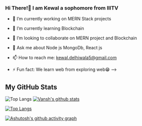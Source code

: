 ### Hi There!👋 I am Kewal a sophomore from IIITV





- 🔭 I’m currently working on MERN Stack projects
- 🌱 I’m currently learning Blockchain
- 👯 I’m looking to collaborate on MERN project and Blockchain

- 💬 Ask me about Node js MongoDb, React js
- 📫 How to reach me: kewal.delhiwala5@gmail.com

- ⚡ Fun fact: We learn web from exploring web😁
-->
<h2> My GitHub Stats</h2>


![Top Langs](https://github-readme-stats.vercel.app/api/top-langs/?username=kewal-wq&theme=nightowl&layout=compact&hide=html)
[![Vansh's github stats](https://github-readme-stats.vercel.app/api?username=kewal-wq&theme=nightowl)](https://github.com/kewal-wq/github-readme-stats)

[![Top Langs](https://github-readme-stats.vercel.app/api/top-langs/?username=kewal-wq&layout=compact&hide=dart)](https://github.com/anuraghazra/github-readme-stats)


[![Ashutosh's github activity graph](https://activity-graph.herokuapp.com/graph?username=kewal-wq&theme=react-dark)](https://github.com/ashutosh00710/github-readme-activity-graph)


